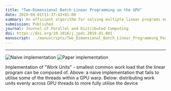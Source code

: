 ```yaml
---
title: "Two-Dimensional Batch Linear Programming on the GPU"
date: 2019-04-01T11:37:43+01:00
summary: An efficient algorithm for solving multiple linear programs on the GPU.
submission: Published
journal: Journal of Parallel and Distributed Computing
doi: https://doi.org/10.1016/j.jpdc.2019.01.001
manuscript: ../manuscripts/Two_Dimensional_Batch_Linear_Programming_Post-accept.pdf
---
```


---
![Naive implementation](../images/OldWork.png)
![Paper implementation](../images/NewWork.png)

Implementation of "Work Units" - smallest common work load that the linear program can be composed of. Above: a naive implementation that fails to utilise some of the threads within a GPU warp. Below: distributing work units evenly across GPU threads to more fully utilise the device